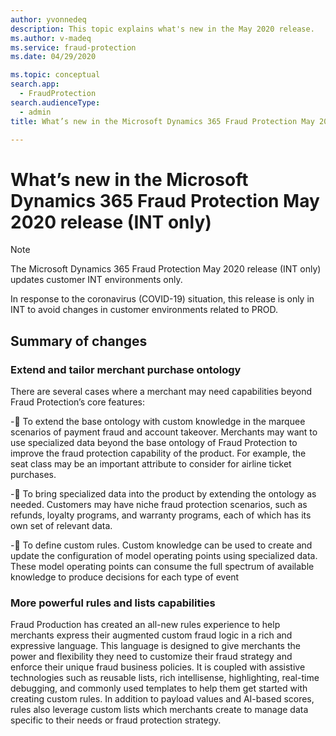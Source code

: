 ```yaml
---
author: yvonnedeq
description: This topic explains what's new in the May 2020 release.
ms.author: v-madeq
ms.service: fraud-protection
ms.date: 04/29/2020

ms.topic: conceptual
search.app: 
  - FraudProtection
search.audienceType:
  - admin
title: What’s new in the Microsoft Dynamics 365 Fraud Protection May 2020 release (INT only)

---
```


# What’s new in the Microsoft Dynamics 365 Fraud Protection May 2020 release (INT only)

> [!NOTE]
> The Microsoft Dynamics 365 Fraud Protection May 2020 release (INT only) updates customer INT environments only.

In response to the coronavirus (COVID-19) situation, this release is only in INT to avoid changes in customer environments related to PROD.

## Summary of changes

### Extend and tailor merchant purchase ontology 

There are several cases where a merchant may need capabilities beyond Fraud Protection’s core features: 

-	To extend the base ontology with custom knowledge in the marquee scenarios of payment fraud and account takeover. Merchants may want to use specialized data beyond the base ontology of Fraud Protection to improve the fraud protection capability of the product. For example, the seat class may be an important attribute to consider for airline ticket purchases. 

-	To bring specialized data into the product by extending the ontology as needed. Customers may have niche fraud protection scenarios, such as refunds, loyalty programs, and warranty programs, each of which has its own set of relevant data. 

-	To define custom rules. Custom knowledge can be used to create and update the configuration of model operating points using specialized data. These model operating points can consume the full spectrum of available knowledge to produce decisions for each type of event

### More powerful rules and lists capabilities

Fraud Production has created an all-new rules experience to help merchants express their augmented custom fraud logic in a rich and expressive language. This language is designed to give merchants the power and flexibility they need to customize their fraud strategy and enforce their unique fraud business policies. It is coupled with assistive technologies such as reusable lists, rich intellisense, highlighting, real-time debugging, and commonly used templates to help them get started with creating custom rules. In addition to payload values and AI-based scores, rules also leverage custom lists which merchants create to manage data specific to their needs or fraud protection strategy.

